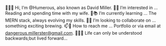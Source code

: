 🧸👋🏻 Hi, I’m @Humerous, also known as David Miller.
👀👰 I’m interested in ... Reading and spending time with my wife.
🌱📚 I’m currently learning ... The MERN stack, always evolving my skills.
🍺💞️ I’m looking to collaborate on ... something exciting brewing.
📫📧 How to reach me ... Portfolio or via email at dangerous.millerster@gmail.com.
🤲🏻🍀 Life can only be understood backwards;but lived forward...
